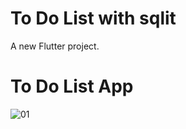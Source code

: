 # To Do List with sqlit

A new Flutter project.

# To Do List App

![01](https://user-images.githubusercontent.com/80406227/158685753-fa2721f0-ca7c-419f-8a03-fd78fe05ce2c.png)
